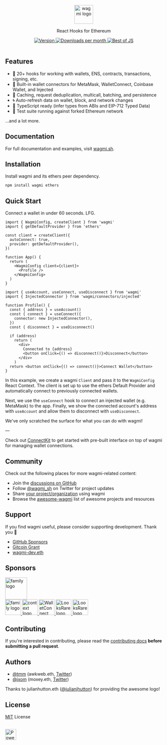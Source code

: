 <p align="center">
  <picture>
    <source media="(prefers-color-scheme: dark)" srcset="https://raw.githubusercontent.com/wagmi-dev/.github/main/content/logo-dark.svg">
    <img alt="wagmi logo" src="https://raw.githubusercontent.com/wagmi-dev/.github/main/content/logo-light.svg" width="auto" height="60">
  </picture>
</p>

<p align="center">
  React Hooks for Ethereum
<p>

<div align="center">
  <a href="https://www.npmjs.com/package/wagmi">
    <img src="https://img.shields.io/npm/v/wagmi?colorA=21262d&colorB=161b22&style=flat" alt="Version">
  </a>
  <a href="https://www.npmjs.com/package/wagmi">
    <img src="https://img.shields.io/npm/dm/wagmi?colorA=21262d&colorB=161b22&style=flat" alt="Downloads per month">
  </a>
  <a href="https://bestofjs.org/projects/wagmi">
    <img src="https://img.shields.io/endpoint?colorA=21262d&colorB=161b22&style=flat&url=https://bestofjs-serverless.now.sh/api/project-badge?fullName=wagmi-dev%2Fwagmi%26since=daily" alt="Best of JS">
  </a>
</div>

<br>

## Features

- 🚀 20+ hooks for working with wallets, ENS, contracts, transactions, signing, etc.
- 💼 Built-in wallet connectors for MetaMask, WalletConnect, Coinbase Wallet, and Injected
- 👟 Caching, request deduplication, multicall, batching, and persistence
- 🌀 Auto-refresh data on wallet, block, and network changes
- 🦄 TypeScript ready (infer types from ABIs and EIP-712 Typed Data)
- 🌳 Test suite running against forked Ethereum network

...and a lot more.

## Documentation

For full documentation and examples, visit [wagmi.sh](https://wagmi.sh).

## Installation

Install wagmi and its ethers peer dependency.

```bash
npm install wagmi ethers
```

## Quick Start

Connect a wallet in under 60 seconds. LFG.

```tsx
import { WagmiConfig, createClient } from 'wagmi'
import { getDefaultProvider } from 'ethers'

const client = createClient({
  autoConnect: true,
  provider: getDefaultProvider(),
})

function App() {
  return (
    <WagmiConfig client={client}>
      <Profile />
    </WagmiConfig>
  )
}
```

```tsx
import { useAccount, useConnect, useDisconnect } from 'wagmi'
import { InjectedConnector } from 'wagmi/connectors/injected'

function Profile() {
  const { address } = useAccount()
  const { connect } = useConnect({
    connector: new InjectedConnector(),
  })
  const { disconnect } = useDisconnect()

  if (address)
    return (
      <div>
        Connected to {address}
        <button onClick={() => disconnect()}>Disconnect</button>
      </div>
    )
  return <button onClick={() => connect()}>Connect Wallet</button>
}
```

In this example, we create a wagmi `Client` and pass it to the `WagmiConfig` React Context. The client is set up to use the ethers Default Provider and automatically connect to previously connected wallets.

Next, we use the `useConnect` hook to connect an injected wallet (e.g. MetaMask) to the app. Finally, we show the connected account's address with `useAccount` and allow them to disconnect with `useDisconnect`.

We've only scratched the surface for what you can do with wagmi!

—

Check out [ConnectKit](https://docs.family.co/connectkit?utm_source=wagmi-dev) to get started with pre-built interface on top of wagmi for managing wallet connections.

## Community

Check out the following places for more wagmi-related content:

- Join the [discussions on GitHub](https://github.com/wagmi-dev/wagmi/discussions)
- Follow [@wagmi_sh](https://twitter.com/wagmi_sh) on Twitter for project updates
- Share [your project/organization](https://github.com/wagmi-dev/wagmi/discussions/201) using wagmi
- Browse the [awesome-wagmi](https://github.com/wagmi-dev/awesome-wagmi) list of awesome projects and resources

## Support

If you find wagmi useful, please consider supporting development. Thank you 🙏

- [GitHub Sponsors](https://github.com/sponsors/wagmi-dev?metadata_campaign=gh_readme_support)
- [Gitcoin Grant](https://gitcoin.co/grants/4493/wagmi-react-hooks-library-for-ethereum)
- [wagmi-dev.eth](https://etherscan.io/enslookup-search?search=wagmi-dev.eth)

## Sponsors

<a href="https://paradigm.xyz">
  <picture>
    <source media="(prefers-color-scheme: dark)" srcset="https://raw.githubusercontent.com/wagmi-dev/.github/main/content/sponsors/paradigm-dark.svg">
    <img alt="family logo" src="https://raw.githubusercontent.com/wagmi-dev/.github/main/content/sponsors/paradigm-light.svg" width="auto" height="70">
  </picture>
</a>

<br>

<a href="https://twitter.com/family">
  <picture>
    <source media="(prefers-color-scheme: dark)" srcset="https://raw.githubusercontent.com/wagmi-dev/.github/main/content/sponsors/family-dark.svg">
    <img alt="family logo" src="https://raw.githubusercontent.com/wagmi-dev/.github/main/content/sponsors/family-light.svg" width="auto" height="50">
  </picture>
</a>
<a href="https://twitter.com/context">
  <picture>
    <source media="(prefers-color-scheme: dark)" srcset="https://raw.githubusercontent.com/wagmi-dev/.github/main/content/sponsors/context-dark.svg">
    <img alt="context logo" src="https://raw.githubusercontent.com/wagmi-dev/.github/main/content/sponsors/context-light.svg" width="auto" height="50">
  </picture>
</a>
<a href="https://walletconnect.com">
  <picture>
    <source media="(prefers-color-scheme: dark)" srcset="https://raw.githubusercontent.com/wagmi-dev/.github/main/content/sponsors/walletconnect-dark.svg">
    <img alt="WalletConnect logo" src="https://raw.githubusercontent.com/wagmi-dev/.github/main/content/sponsors/walletconnect-light.svg" width="auto" height="50">
  </picture>
</a>
<a href="https://looksrare.org">
  <picture>
    <source media="(prefers-color-scheme: dark)" srcset="https://raw.githubusercontent.com/wagmi-dev/.github/main/content/sponsors/looksrare-dark.svg">
    <img alt="LooksRare logo" src="https://raw.githubusercontent.com/wagmi-dev/.github/8923685e23fe9708b74d456c3f9e7a2b90f6abd9/content/sponsors/looksrare-light.svg" width="auto" height="50">
  </picture>
</a>
<a href="https://twitter.com/prtyDAO">
  <picture>
    <source media="(prefers-color-scheme: dark)" srcset="https://raw.githubusercontent.com/wagmi-dev/.github/main/content/sponsors/partydao-dark.svg">
    <img alt="LooksRare logo" src="https://raw.githubusercontent.com/wagmi-dev/.github/main/content/sponsors/partydao-light.svg" width="auto" height="50">
  </picture>
</a>

## Contributing

If you're interested in contributing, please read the [contributing docs](/.github/CONTRIBUTING.md) **before submitting a pull request**.

## Authors

- [@tmm](https://github.com/tmm) (awkweb.eth, [Twitter](https://twitter.com/awkweb))
- [@jxom](https://github.com/jxom) (moxey.eth, [Twitter](https://twitter.com/jakemoxey))

Thanks to julianhutton.eth ([@julianjhutton](https://twitter.com/julianjhutton)) for providing the awesome logo!

## License

[MIT](/LICENSE) License

<br />

<a href="https://vercel.com/?utm_source=wagmi-dev&utm_campaign=oss">
  <img src="https://www.datocms-assets.com/31049/1618983297-powered-by-vercel.svg" alt="Powered by Vercel" height="35">
</a>
